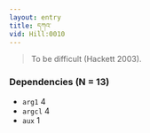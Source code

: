 ```yaml
---
layout: entry
title: དཀའ་
vid: Hill:0010
---
```

> To be difficult (Hackett 2003)\.


### Dependencies (N = 13)
* `arg1` 4
* `argcl` 4
* `aux` 1
